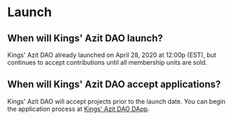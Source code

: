 # Launch

## When will Kings' Azit DAO launch?

Kings' Azit DAO already launched on April 28, 2020 at 12:00p (EST), but continues to accept contributions until all membership units are sold.

## When will Kings' Azit DAO accept applications?

Kings' Azit DAO will accept projects prior to the launch date. You can begin the application process at [Kings' Azit DAO DApp](https://www.kingsaz.it).
